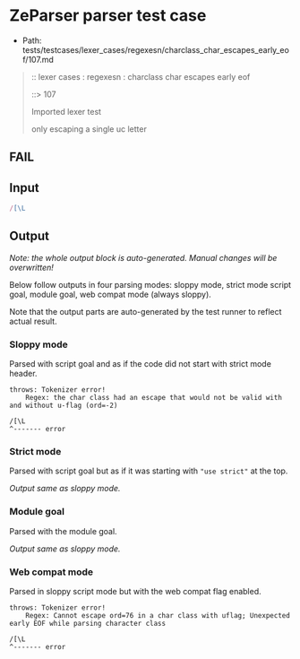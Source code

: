 # ZeParser parser test case

- Path: tests/testcases/lexer_cases/regexesn/charclass_char_escapes_early_eof/107.md

> :: lexer cases : regexesn : charclass char escapes early eof
>
> ::> 107
>
> Imported lexer test
>
> only escaping a single uc letter

## FAIL

## Input

`````js
/[\L
`````

## Output

_Note: the whole output block is auto-generated. Manual changes will be overwritten!_

Below follow outputs in four parsing modes: sloppy mode, strict mode script goal, module goal, web compat mode (always sloppy).

Note that the output parts are auto-generated by the test runner to reflect actual result.

### Sloppy mode

Parsed with script goal and as if the code did not start with strict mode header.

`````
throws: Tokenizer error!
    Regex: the char class had an escape that would not be valid with and without u-flag (ord=-2)

/[\L
^------- error
`````

### Strict mode

Parsed with script goal but as if it was starting with `"use strict"` at the top.

_Output same as sloppy mode._

### Module goal

Parsed with the module goal.

_Output same as sloppy mode._

### Web compat mode

Parsed in sloppy script mode but with the web compat flag enabled.

`````
throws: Tokenizer error!
    Regex: Cannot escape ord=76 in a char class with uflag; Unexpected early EOF while parsing character class

/[\L
^------- error
`````

